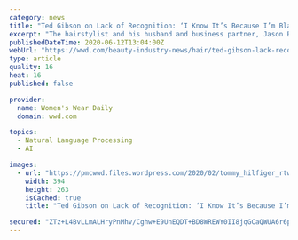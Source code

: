 ```yaml
---
category: news
title: "Ted Gibson on Lack of Recognition: ‘I Know It’s Because I’m Black and Because I’m Gay’"
excerpt: "The hairstylist and his husband and business partner, Jason Backe, discuss racial injustice and the reopening of their “smart” salon, a “COVID-19-safe concept” that’s"
publishedDateTime: 2020-06-12T13:04:00Z
webUrl: "https://wwd.com/beauty-industry-news/hair/ted-gibson-lack-recognition-know-its-because-black-because-gay-1203650079/"
type: article
quality: 16
heat: 16
published: false

provider:
  name: Women's Wear Daily
  domain: wwd.com

topics:
  - Natural Language Processing
  - AI

images:
  - url: "https://pmcwwd.files.wordpress.com/2020/02/tommy_hilfiger_rtw_aw20_gg_0726.jpg?crop=0px%2C78px%2C1366px%2C912px&resize=394%2C263"
    width: 394
    height: 263
    isCached: true
    title: "Ted Gibson on Lack of Recognition: ‘I Know It’s Because I’m Black and Because I’m Gay’"

secured: "ZTz+L4BvLLmALHryPnMhv/Cghw+E9UnEQDT+BD8WREWY0II8jqGCaQWUA6r6pDt0jwHejdYMLMTOeRF07SREwdVxf0yvaLFy0TaPXPOsBJrAZC3YV2kJKK+/lJuvwCwo1gK+PU4uoOiPG+OFuRNWUv95izP/x+FtX3wKsqhJuELbr04t64r0vE2YsJLpASgqq1Ps8NPq4mbRC4A6n7OFAh6coFsJk1EkKacOy9+5Od1RUhiJryAHTT+KyvPTwJJf9Nf/qre0nKIB9GlUqJz2T2i56zAqmkDMoSr56XaceYUozgI8Qa+bsS3MF4v++TDjb7kOJ+HQP3pZvYV7c7Ur1w==;z9tCER5ZUjWEz4V9xturWA=="
---
```


